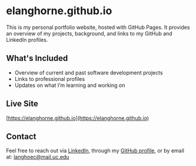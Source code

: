 # elanghorne.github.io

This is my personal portfolio website, hosted with GitHub Pages. It provides an overview of my projects, background, and links to my GitHub and LinkedIn profiles.

## What's Included

- Overview of current and past software development projects
- Links to professional profiles
- Updates on what I’m learning and working on

## Live Site

[https://elanghorne.github.io](https://elanghorne.github.io)

## Contact

Feel free to reach out via [LinkedIn](www.linkedin.com/in/eric-langhorne-4056b534a), through my [GitHub profile](https://github.com/elanghorne), or by email at: langhoec@mail.uc.edu

